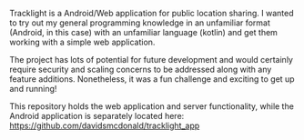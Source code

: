 Tracklight is a Android/Web application for public location sharing. I wanted to
try out my general programming knowledge in an unfamiliar format (Android, in
this case) with an unfamiliar language (kotlin) and get them working with a
simple web application.

The project has lots of potential for future development and would certainly
require security and scaling concerns to be addressed along with any feature
additions. Nonetheless, it was a fun challenge and exciting to get up and
running!

This repository holds the web application and server functionality, while the
Android application is separately located here: https://github.com/davidsmcdonald/tracklight_app
